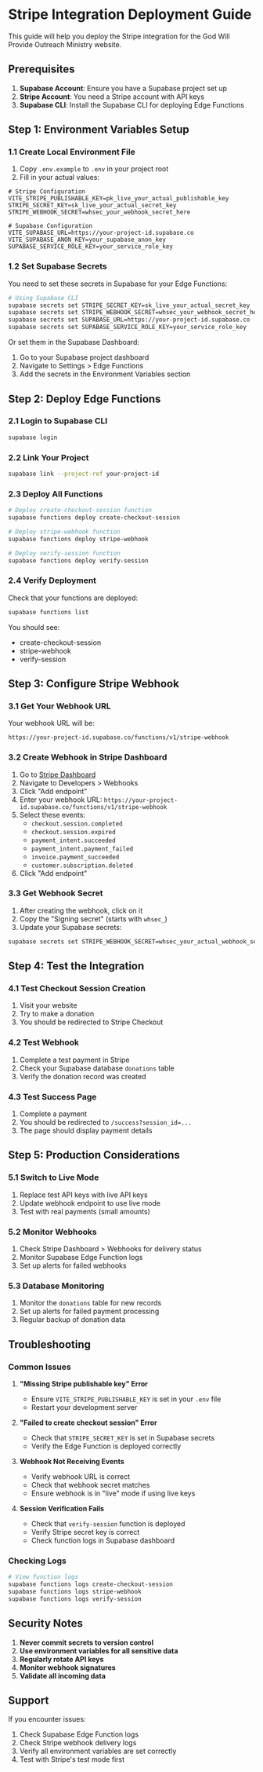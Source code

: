 # Stripe Integration Deployment Guide

This guide will help you deploy the Stripe integration for the God Will Provide Outreach Ministry website.

## Prerequisites

1. **Supabase Account**: Ensure you have a Supabase project set up
2. **Stripe Account**: You need a Stripe account with API keys
3. **Supabase CLI**: Install the Supabase CLI for deploying Edge Functions

## Step 1: Environment Variables Setup

### 1.1 Create Local Environment File
1. Copy `.env.example` to `.env` in your project root
2. Fill in your actual values:

```env
# Stripe Configuration
VITE_STRIPE_PUBLISHABLE_KEY=pk_live_your_actual_publishable_key
STRIPE_SECRET_KEY=sk_live_your_actual_secret_key
STRIPE_WEBHOOK_SECRET=whsec_your_webhook_secret_here

# Supabase Configuration
VITE_SUPABASE_URL=https://your-project-id.supabase.co
VITE_SUPABASE_ANON_KEY=your_supabase_anon_key
SUPABASE_SERVICE_ROLE_KEY=your_service_role_key
```

### 1.2 Set Supabase Secrets
You need to set these secrets in Supabase for your Edge Functions:

```bash
# Using Supabase CLI
supabase secrets set STRIPE_SECRET_KEY=sk_live_your_actual_secret_key
supabase secrets set STRIPE_WEBHOOK_SECRET=whsec_your_webhook_secret_here
supabase secrets set SUPABASE_URL=https://your-project-id.supabase.co
supabase secrets set SUPABASE_SERVICE_ROLE_KEY=your_service_role_key
```

Or set them in the Supabase Dashboard:
1. Go to your Supabase project dashboard
2. Navigate to Settings > Edge Functions
3. Add the secrets in the Environment Variables section

## Step 2: Deploy Edge Functions

### 2.1 Login to Supabase CLI
```bash
supabase login
```

### 2.2 Link Your Project
```bash
supabase link --project-ref your-project-id
```

### 2.3 Deploy All Functions
```bash
# Deploy create-checkout-session function
supabase functions deploy create-checkout-session

# Deploy stripe-webhook function
supabase functions deploy stripe-webhook

# Deploy verify-session function
supabase functions deploy verify-session
```

### 2.4 Verify Deployment
Check that your functions are deployed:
```bash
supabase functions list
```

You should see:
- create-checkout-session
- stripe-webhook
- verify-session

## Step 3: Configure Stripe Webhook

### 3.1 Get Your Webhook URL
Your webhook URL will be:
```
https://your-project-id.supabase.co/functions/v1/stripe-webhook
```

### 3.2 Create Webhook in Stripe Dashboard
1. Go to [Stripe Dashboard](https://dashboard.stripe.com)
2. Navigate to Developers > Webhooks
3. Click "Add endpoint"
4. Enter your webhook URL: `https://your-project-id.supabase.co/functions/v1/stripe-webhook`
5. Select these events:
   - `checkout.session.completed`
   - `checkout.session.expired`
   - `payment_intent.succeeded`
   - `payment_intent.payment_failed`
   - `invoice.payment_succeeded`
   - `customer.subscription.deleted`
6. Click "Add endpoint"

### 3.3 Get Webhook Secret
1. After creating the webhook, click on it
2. Copy the "Signing secret" (starts with `whsec_`)
3. Update your Supabase secrets:
```bash
supabase secrets set STRIPE_WEBHOOK_SECRET=whsec_your_actual_webhook_secret
```

## Step 4: Test the Integration

### 4.1 Test Checkout Session Creation
1. Visit your website
2. Try to make a donation
3. You should be redirected to Stripe Checkout

### 4.2 Test Webhook
1. Complete a test payment in Stripe
2. Check your Supabase database `donations` table
3. Verify the donation record was created

### 4.3 Test Success Page
1. Complete a payment
2. You should be redirected to `/success?session_id=...`
3. The page should display payment details

## Step 5: Production Considerations

### 5.1 Switch to Live Mode
1. Replace test API keys with live API keys
2. Update webhook endpoint to use live mode
3. Test with real payments (small amounts)

### 5.2 Monitor Webhooks
1. Check Stripe Dashboard > Webhooks for delivery status
2. Monitor Supabase Edge Function logs
3. Set up alerts for failed webhooks

### 5.3 Database Monitoring
1. Monitor the `donations` table for new records
2. Set up alerts for failed payment processing
3. Regular backup of donation data

## Troubleshooting

### Common Issues

1. **"Missing Stripe publishable key" Error**
   - Ensure `VITE_STRIPE_PUBLISHABLE_KEY` is set in your `.env` file
   - Restart your development server

2. **"Failed to create checkout session" Error**
   - Check that `STRIPE_SECRET_KEY` is set in Supabase secrets
   - Verify the Edge Function is deployed correctly

3. **Webhook Not Receiving Events**
   - Verify webhook URL is correct
   - Check that webhook secret matches
   - Ensure webhook is in "live" mode if using live keys

4. **Session Verification Fails**
   - Check that `verify-session` function is deployed
   - Verify Stripe secret key is correct
   - Check function logs in Supabase dashboard

### Checking Logs
```bash
# View function logs
supabase functions logs create-checkout-session
supabase functions logs stripe-webhook
supabase functions logs verify-session
```

## Security Notes

1. **Never commit secrets to version control**
2. **Use environment variables for all sensitive data**
3. **Regularly rotate API keys**
4. **Monitor webhook signatures**
5. **Validate all incoming data**

## Support

If you encounter issues:
1. Check Supabase Edge Function logs
2. Check Stripe webhook delivery logs
3. Verify all environment variables are set correctly
4. Test with Stripe's test mode first
